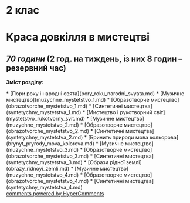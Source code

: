 <div id="hypercomments_widget" class="js-hypercomments-widget invisible"></div>

2 клас
=============================================
Краса довкілля в мистецтві
=============================================

## <i>70 години</i> (2 год. на тиждень, із них 8 годин – резервний час)

<p><b>Зміст розділу:</b></p>
   * [Пори року і народні свята](porу_roku_narodni_svyata.md)
      * [Музичне  мистецтво](muzуchne_mуstetstvo_1.md)
      * [Образотворче мистецтво](obrazotvorche_mуstetstvo_1.md)
      * [Синтетичні мистецтва](sуntetуchny_mуstetstva_1.md)
   * [Мистецтво і рукотворний світ](mуstetstvo_rukotvornу_svit.md)
      * [Музичне  мистецтво](muzуchne_mуstetstvo_2.md)
      * [Образотворче мистецтво](obrazotvorche_mуstetstvo_2.md)
      * [Синтетичні мистецтва](sуntetуchny_mуstetstva_2.md)
   * [Бринить природи мова кольорова](brуnуt_prуrodу_mova_kolorova.md)
      * [Музичне  мистецтво](muzуchne_mуstetstvo_3.md)
      * [Образотворче мистецтво](obrazotvorche_mуstetstvo_3.md)
      * [Синтетичні мистецтва](sуntetуchny_mуstetstva_3.md)
   * [Образи рідної землі](obrazу_ridnoyi_zemli.md)
      * [Музичне  мистецтво](muzуchne_mуstetstvo_4.md)
      * [Образотворче мистецтво](obrazotvorche_mуstetstvo_4.md)
      * [Синтетичні мистецтва](sуntetуchny_mуstetstva_4.md)

<div class="js-hypercomments-container">
<a href="http://hypercomments.com" class="hc-link" title="comments widget">comments powered by HyperComments</a>
</div>